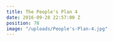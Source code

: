 ```yaml
---
title: The People's Plan 4
date: 2016-09-28 22:57:00 Z
position: 78
image: "/uploads/People's-Plan-4.jpg"
---
```


